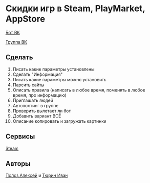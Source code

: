 
# Скидки игр в Steam, PlayMarket, AppStore

[Бот ВК](https://vk.com/im?sel=-151313066)

[Группа ВК](https://vk.com/discountme)

Сделать
---
1. Писать какие параметры установлены
2. Сделать "Информация"
3. Писать какие параметры можно установить
5. Парсить сайты
8. Описать правила (написать в любое время, поменять в любое время, про информацию)
9. Приглашать людей
10. Автопостинг в группе
11. Проверить вылетает ли бот
12. Добавить вариант ВСЁ
13. Описание копировать и загружать картинки

Сервисы
---
[Steam](http://store.steampowered.com/search/?specials=1&os=)

Авторы
---
[Полоз Алексей](https://vk.com/freakiller) и [Тюрин Иван](https://vk.com/ivanner3000)
